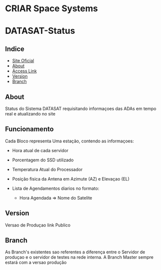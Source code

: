 # CRIAR Space Systems

# DATASAT-Status

## Indice
- [Site Oficial](http://criar.space)
- [About](#about)
- [Access Link](http://criar.space:81)
- [Version](#version)
- [Branch](#branch)


## About 
Status do Sistema DATASAT requisitando informaçoes das ADAs em tempo real e atualizando no site
 
## Funcionamento

Cada Bloco representa Uma estação, contendo as informaçoes:

- Hora atual de cada servidor
- Porcentagem do SSD utilizado
- Temperatura Atual do Processador
- Posição fisica da Antena em Azimute (AZ) e Elevaçao (EL)
 
- Lista de Agendamentos diarios no formato:

    - Hora Agendada  =>  Nome do Satelite


## Version
Versao de Produçao link Publico


## Branch

As Branch's existentes sao referentes a diferença entre o Servidor de produçao e o servidor de testes na rede interna. 
A Branch Master sempre estará com a versao produção